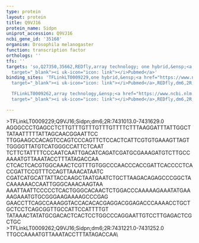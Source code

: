 ```yaml
---
type: protein
layout: protein
title: Q9VJ16
protein_name: Sidpn
uniprot_accession: Q9VJ16
ncbi_gene_id: '35168'
organism: Drosophila melanogaster
function: transcription factor
orthologs: ''
tfs: ''
targets: 'so,Q27350,35662,REDfly,array technology; one hybrid,&ensp;<a href="https://www.ncbi.nlm.nih.gov/pubmed/?term=22037703%5Buid%5D+OR+20965965%5Buid%5D"
  target="_blank"><i uk-icon="icon: link"></i>Pubmed</a>'
binding_sites: 'TFLinkLT0009229,one hybrid,&ensp;<a href="https://www.ncbi.nlm.nih.gov/pubmed/?term=22037703%5Buid%5D"
  target="_blank"><i uk-icon="icon: link"></i>Pubmed</a>,REDfly,dm6,2R,7431013,7431629,-

  TFLinkLT0009262,array technology,&ensp;<a href="https://www.ncbi.nlm.nih.gov/pubmed/?term=22037703%5Buid%5D"
  target="_blank"><i uk-icon="icon: link"></i>Pubmed</a>,REDfly,dm6,2R,7431221,7431252,-'

---
```

\>TFLinkLT0009229;Q9VJ16;Sidpn;dm6;2R:7431013.0-7431629.0\AGGGCCCTGAGCCTCTTGTTTGTTTGTTTGTTTTCTTTAAGGATTTATTGGCTTATAATTTTTATTAGCAACGGAATTCC\TTGGAAGCCACAGTCCAGTCCCAGTTCTCCACTCATTCGTGTGAAAGTTAGTTGGGGTTATGTCATGGGCCATTCTCAAT\TCTTCTATTTTCCCAATCAATTGACATCAGATCGATGCGAAAGATGTCTTGCCAAAATGTTAAATACCTTTATAGACCAA\CTCACTCACGTGGCAAACTCGTTTGTGGCCCAACCCACCGATTCACCCCTCACCGATTCCGTTTCCAGTTAAACATAATC\CGATCATGCATTATTACCAAGCTAATGAATCTGCTTAAGACAGAGCCCGGCTACAAAAAACCAATTGGGCAAACAAGTAA\AAATTAATTCCCCCTCACTGGGCACAACTCTGGACCCAAAAAGAAATATGAAAAGAAATGTGCGGGAAGAAAAGCCCGAG\GAACCTTCAGCCAAAGGTACCACACACGAGGACGGAGACCCAAAACCTGCTGCTCCTCAGCGGTTGCCATTCCATTTTGT\TATAAACTATATGCGACACTCACTCCTGGCCCAGGAATTGTCCTTGAGACTCGCTGC\\>TFLinkLT0009262;Q9VJ16;Sidpn;dm6;2R:7431221.0-7431252.0\TTGCCAAAATGTTAAATACCTTTATAGACCAA\